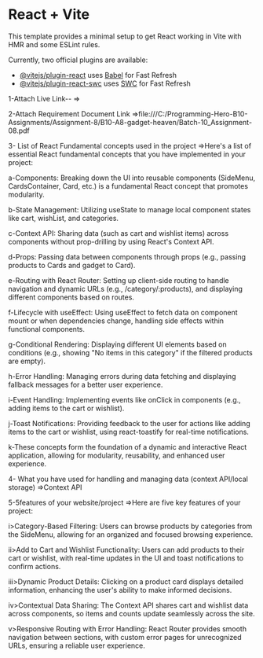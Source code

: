 # React + Vite

This template provides a minimal setup to get React working in Vite with HMR and some ESLint rules.

Currently, two official plugins are available:

- [@vitejs/plugin-react](https://github.com/vitejs/vite-plugin-react/blob/main/packages/plugin-react/README.md) uses [Babel](https://babeljs.io/) for Fast Refresh
- [@vitejs/plugin-react-swc](https://github.com/vitejs/vite-plugin-react-swc) uses [SWC](https://swc.rs/) for Fast Refresh

1-Attach Live Link--
=>

2-Attach Requirement Document Link
=>file:///C:/Programming-Hero-B10-Assignments/Assignment-8/B10-A8-gadget-heaven/Batch-10_Assignment-08.pdf

3- List of React Fundamental concepts used in the project
=>Here's a list of essential React fundamental concepts that you have implemented in your project:

a-Components: Breaking down the UI into reusable components (SideMenu, CardsContainer, Card, etc.) is a fundamental React concept that promotes modularity.

b-State Management: Utilizing useState to manage local component states like cart, wishList, and categories.

c-Context API: Sharing data (such as cart and wishlist items) across components without prop-drilling by using React's Context API.

d-Props: Passing data between components through props (e.g., passing products to Cards and gadget to Card).

e-Routing with React Router: Setting up client-side routing to handle navigation and dynamic URLs (e.g., /category/:products), and displaying different components based on routes.

f-Lifecycle with useEffect: Using useEffect to fetch data on component mount or when dependencies change, handling side effects within functional components.

g-Conditional Rendering: Displaying different UI elements based on conditions (e.g., showing "No items in this category" if the filtered products are empty).

h-Error Handling: Managing errors during data fetching and displaying fallback messages for a better user experience.

i-Event Handling: Implementing events like onClick in components (e.g., adding items to the cart or wishlist).

j-Toast Notifications: Providing feedback to the user for actions like adding items to the cart or wishlist, using react-toastify for real-time notifications.

k-These concepts form the foundation of a dynamic and interactive React application, allowing for modularity, reusability, and enhanced user experience.

4- What you have used for handling and managing data (context
 API/local storage)
 =>Context API

 5-5features of your website/project
 =>Here are five key features of your project:

i>Category-Based Filtering: Users can browse products by categories from the SideMenu, allowing for an organized and focused browsing experience.

ii>Add to Cart and Wishlist Functionality: Users can add products to their cart or wishlist, with real-time updates in the UI and toast notifications to confirm actions.

iii>Dynamic Product Details: Clicking on a product card displays detailed information, enhancing the user's ability to make informed decisions.

iv>Contextual Data Sharing: The Context API shares cart and wishlist data across components, so items and counts update seamlessly across the site.

v>Responsive Routing with Error Handling: React Router provides smooth navigation between sections, with custom error pages for unrecognized URLs, ensuring a reliable user experience.






